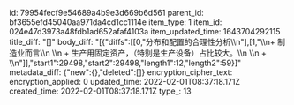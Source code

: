 id: 79954fecf9e54689a4b9e3d669b6d561
parent_id: bf3655efd45040aa971da4cd1cc1114e
item_type: 1
item_id: 024e47d3973a48fdb1ad652afaf4103a
item_updated_time: 1643704292115
title_diff: "[]"
body_diff: "[{\"diffs\":[[0,\"分布和配置的合理性分析\\\n\"],[1,\"\\\n+ 制造业而言\\\n  \\\n  + 生产用固定资产，（特别是生产设备）占比较大。\\\n  \\\n  + \\\n\"]],\"start1\":29498,\"start2\":29498,\"length1\":12,\"length2\":59}]"
metadata_diff: {"new":{},"deleted":[]}
encryption_cipher_text: 
encryption_applied: 0
updated_time: 2022-02-01T08:37:18.171Z
created_time: 2022-02-01T08:37:18.171Z
type_: 13